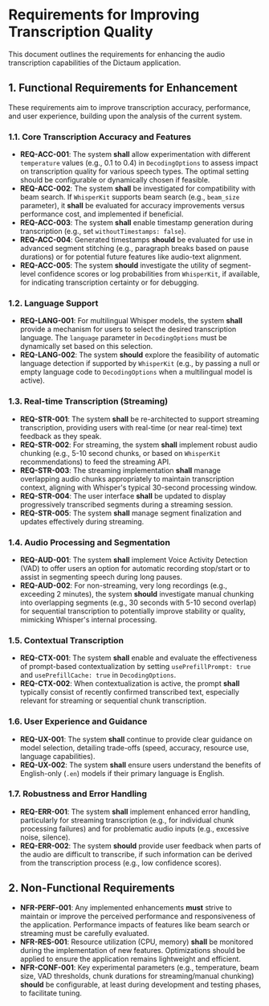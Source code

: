 # Requirements for Improving Transcription Quality

This document outlines the requirements for enhancing the audio transcription capabilities of the Dictaum application.

## 1. Functional Requirements for Enhancement

These requirements aim to improve transcription accuracy, performance, and user experience, building upon the analysis of the current system.

### 1.1. Core Transcription Accuracy and Features
*   **REQ-ACC-001**: The system **shall** allow experimentation with different `temperature` values (e.g., 0.1 to 0.4) in `DecodingOptions` to assess impact on transcription quality for various speech types. The optimal setting should be configurable or dynamically chosen if feasible.
*   **REQ-ACC-002**: The system **shall** be investigated for compatibility with beam search. If `WhisperKit` supports beam search (e.g., `beam_size` parameter), it **shall** be evaluated for accuracy improvements versus performance cost, and implemented if beneficial.
*   **REQ-ACC-003**: The system **shall** enable timestamp generation during transcription (e.g., set `withoutTimestamps: false`).
*   **REQ-ACC-004**: Generated timestamps **should** be evaluated for use in advanced segment stitching (e.g., paragraph breaks based on pause durations) or for potential future features like audio-text alignment.
*   **REQ-ACC-005**: The system **should** investigate the utility of segment-level confidence scores or log probabilities from `WhisperKit`, if available, for indicating transcription certainty or for debugging.

### 1.2. Language Support
*   **REQ-LANG-001**: For multilingual Whisper models, the system **shall** provide a mechanism for users to select the desired transcription language. The `language` parameter in `DecodingOptions` must be dynamically set based on this selection.
*   **REQ-LANG-002**: The system **should** explore the feasibility of automatic language detection if supported by `WhisperKit` (e.g., by passing a null or empty language code to `DecodingOptions` when a multilingual model is active).

### 1.3. Real-time Transcription (Streaming)
*   **REQ-STR-001**: The system **shall** be re-architected to support streaming transcription, providing users with real-time (or near real-time) text feedback as they speak.
*   **REQ-STR-002**: For streaming, the system **shall** implement robust audio chunking (e.g., 5-10 second chunks, or based on `WhisperKit` recommendations) to feed the streaming API.
*   **REQ-STR-003**: The streaming implementation **shall** manage overlapping audio chunks appropriately to maintain transcription context, aligning with Whisper's typical 30-second processing window.
*   **REQ-STR-004**: The user interface **shall** be updated to display progressively transcribed segments during a streaming session.
*   **REQ-STR-005**: The system **shall** manage segment finalization and updates effectively during streaming.

### 1.4. Audio Processing and Segmentation
*   **REQ-AUD-001**: The system **shall** implement Voice Activity Detection (VAD) to offer users an option for automatic recording stop/start or to assist in segmenting speech during long pauses.
*   **REQ-AUD-002**: For non-streaming, very long recordings (e.g., exceeding 2 minutes), the system **should** investigate manual chunking into overlapping segments (e.g., 30 seconds with 5-10 second overlap) for sequential transcription to potentially improve stability or quality, mimicking Whisper's internal processing.

### 1.5. Contextual Transcription
*   **REQ-CTX-001**: The system **shall** enable and evaluate the effectiveness of prompt-based contextualization by setting `usePrefillPrompt: true` and `usePrefillCache: true` in `DecodingOptions`.
*   **REQ-CTX-002**: When contextualization is active, the prompt **shall** typically consist of recently confirmed transcribed text, especially relevant for streaming or sequential chunk transcription.

### 1.6. User Experience and Guidance
*   **REQ-UX-001**: The system **shall** continue to provide clear guidance on model selection, detailing trade-offs (speed, accuracy, resource use, language capabilities).
*   **REQ-UX-002**: The system **shall** ensure users understand the benefits of English-only (`.en`) models if their primary language is English.

### 1.7. Robustness and Error Handling
*   **REQ-ERR-001**: The system **shall** implement enhanced error handling, particularly for streaming transcription (e.g., for individual chunk processing failures) and for problematic audio inputs (e.g., excessive noise, silence).
*   **REQ-ERR-002**: The system **should** provide user feedback when parts of the audio are difficult to transcribe, if such information can be derived from the transcription process (e.g., low confidence scores).

## 2. Non-Functional Requirements
*   **NFR-PERF-001**: Any implemented enhancements **must** strive to maintain or improve the perceived performance and responsiveness of the application. Performance impacts of features like beam search or streaming must be carefully evaluated.
*   **NFR-RES-001**: Resource utilization (CPU, memory) **shall** be monitored during the implementation of new features. Optimizations should be applied to ensure the application remains lightweight and efficient.
*   **NFR-CONF-001**: Key experimental parameters (e.g., temperature, beam size, VAD thresholds, chunk durations for streaming/manual chunking) **should** be configurable, at least during development and testing phases, to facilitate tuning.
```
